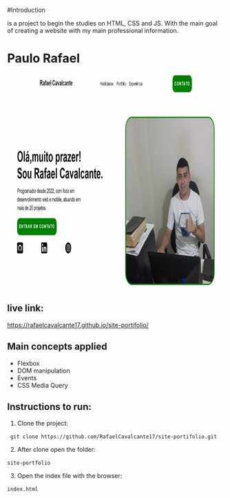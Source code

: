 #Introduction

is a project to begin the studies on HTML, CSS and JS. With the main goal of creating a website with my main professional information.

# Paulo Rafael
<img src="https://github.com/RafaelCavalcante17/site-portifolio/blob/main/preview.png" height="500"/>

## live link:

https://rafaelcavalcante17.github.io/site-portifolio/


## Main concepts applied

- Flexbox
- DOM manipulation
- Events
- CSS Media Query

## Instructions to run:
1. Clone the project:
```
 git clone https://github.com/RafaelCavalcante17/site-portifolio.git
```

2. After clone open the folder:
```
site-portfolio
```
3. Open the index file with the browser:
```
index.html
```
